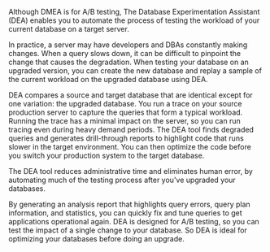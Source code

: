 Although DMEA is for A/B testing,
The Database Experimentation Assistant (DEA) enables you to automate the process of testing the workload of your current database on a target server. 

In practice, a server may have developers and DBAs constantly making changes. When a query slows down, it can be difficult to pinpoint the change that causes the degradation. When testing your database on an upgraded version, you can create the new database and replay a sample of the current workload on the upgraded database using DEA.

DEA compares a source and target database that are identical except for one variation: the upgraded database. You run a trace on your source production server to capture the queries that form a typical workload. Running the trace has a minimal impact on the server, so you can run tracing even during heavy demand periods. The DEA tool finds degraded queries and generates drill-through reports to highlight code that runs slower in the target environment. You can then optimize the code before you switch your production system to the target database.

The DEA tool reduces administrative time and eliminates human error, 
by automating much of the testing process after you've upgraded your databases. 

By generating an analysis report that highlights query errors, query plan information, 
and statistics, you can quickly fix and tune queries to get applications operational again. 
DEA is designed for A/B testing, so you can test the impact of a single change to your database.
 So DEA is ideal for optimizing your databases before doing an upgrade.

